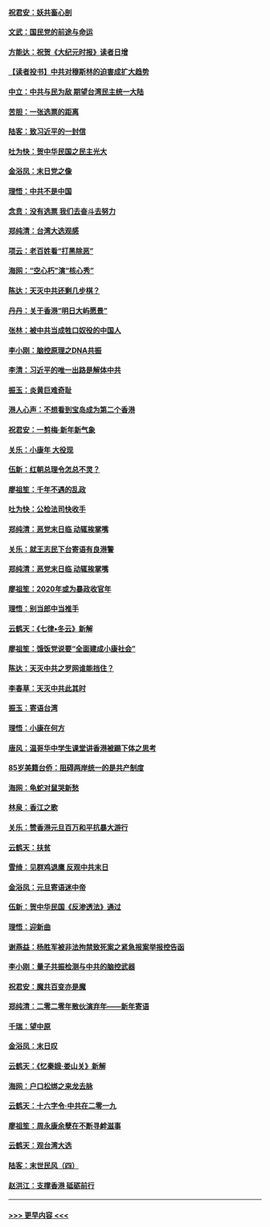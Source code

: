 #### [祝君安：妖共畜心剖](../pages/nsc993/n11794273.md?t=01151901) 
#### [文武：国民党的前途与命运](../pages/nsc993/n11794198.md?t=01151901) 
#### [方能达：祝贺《大纪元时报》读者日增](../pages/nsc993/n11793807.md?t=01151901) 
#### [【读者投书】中共对穆斯林的迫害成扩大趋势](../pages/nsc993/n11791371.md?t=01151901) 
#### [中立：中共与民为敌 期望台湾民主统一大陆](../pages/nsc993/n11790392.md?t=01151901) 
#### [苦胆：一张选票的距离](../pages/nsc993/n11788914.md?t=01151901) 
#### [陆客：致习近平的一封信](../pages/nsc993/n11788867.md?t=01151901) 
#### [吐为快：贺中华民国之民主光大](../pages/nsc993/n11788618.md?t=01151901) 
#### [金浴凤：末日党之像](../pages/nsc993/n11787475.md?t=01151901) 
#### [理悟：中共不是中国](../pages/nsc993/n11787463.md?t=01151901) 
#### [念贲：没有选票  我们去奋斗去努力](../pages/nsc993/n11787398.md?t=01151901) 
#### [郑纯清：台湾大选观感](../pages/nsc993/n11786210.md?t=01151901) 
#### [项云：老百姓看“打黑除恶”](../pages/nsc993/n11785398.md?t=01151901) 
#### [海网：“空心朽”演“核心秀”](../pages/nsc993/n11783874.md?t=01151901) 
#### [陈达：天灭中共还剩几步棋？](../pages/nsc993/n11783719.md?t=01151901) 
#### [丹丹：关于香港“明日大屿愿景”](../pages/nsc993/n11783273.md?t=01151901) 
#### [张林：被中共当成牲口奴役的中国人](../pages/nsc993/n11782397.md?t=01151901) 
#### [李小刚：脑控原理之DNA共振](../pages/nsc993/n11780962.md?t=01151901) 
#### [李清：习近平的唯一出路是解体中共](../pages/nsc993/n11780866.md?t=01151901) 
#### [振玉：炎黄巨难奇耻](../pages/nsc993/n11779632.md?t=01151901) 
#### [港人心声：不想看到宝岛成为第二个香港](../pages/nsc993/n11778817.md?t=01151901) 
#### [祝君安：一剪梅‧新年新气象](../pages/nsc993/n11776340.md?t=01151901) 
#### [关乐：小康年 大役现](../pages/nsc993/n11774213.md?t=01151901) 
#### [伍新：红朝总理令怎总不灵？](../pages/nsc993/n11770813.md?t=01151901) 
#### [廖祖笙：千年不遇的乱政](../pages/nsc993/n11770373.md?t=01151901) 
#### [吐为快：公检法司快收手](../pages/nsc993/n11770359.md?t=01151901) 
#### [郑纯清：恶党末日临 动辄挨掌嘴](../pages/nsc993/n11769912.md?t=01151901) 
#### [关乐：就王志民下台寄语有良港警](../pages/nsc993/n11769903.md?t=01151901) 
#### [郑纯清：恶党末日临 动辄挨掌嘴](../pages/nsc993/n11769356.md?t=01151901) 
#### [廖祖笙：2020年或为暴政收官年](../pages/nsc993/n11768216.md?t=01151901) 
#### [理悟：别当郎中当推手](../pages/nsc993/n11768243.md?t=01151901) 
#### [云鹤天：《七律▪冬云》新解](../pages/nsc993/n11768204.md?t=01151901) 
#### [廖祖笙：饿饭党说要“全面建成小康社会”](../pages/nsc993/n11767482.md?t=01151901) 
#### [陈达：天灭中共之罗网谁能挡住？](../pages/nsc993/n11767465.md?t=01151901) 
#### [李春草：天灭中共此其时](../pages/nsc993/n11767452.md?t=01151901) 
#### [振玉：寄语台湾](../pages/nsc993/n11767432.md?t=01151901) 
#### [理悟：小康在何方](../pages/nsc993/n11767394.md?t=01151901) 
#### [唐风：温哥华中学生课堂讲香港被踢下体之思考](../pages/nsc993/n11766848.md?t=01151901) 
#### [85岁美籍台侨：阻碍两岸统一的是共产制度](../pages/nsc993/n11765043.md?t=01151901) 
#### [海网：龟蛇对鼠哭新愁](../pages/nsc993/n11764895.md?t=01151901) 
#### [林泉：香江之歌](../pages/nsc993/n11764415.md?t=01151901) 
#### [关乐：赞香港元旦百万和平抗暴大游行](../pages/nsc993/n11764382.md?t=01151901) 
#### [云鹤天：扶贫](../pages/nsc993/n11764245.md?t=01151901) 
#### [雪绮：见群鸡退鹰  反观中共末日](../pages/nsc993/n11762112.md?t=01151901) 
#### [金浴凤：元旦寄语迷中帝](../pages/nsc993/n11761788.md?t=01151901) 
#### [伍新：贺中华民国《反渗透法》通过](../pages/nsc993/n11761994.md?t=01151901) 
#### [理悟：迎新曲](../pages/nsc993/n11761152.md?t=01151901) 
#### [谢燕益：杨胜军被非法拘禁致死案之紧急报案举报控告函](../pages/nsc993/n11756134.md?t=01151901) 
#### [李小刚：量子共振检测与中共的脑控武器](../pages/nsc993/n11754518.md?t=01151901) 
#### [祝君安：魔共百变亦是魔](../pages/nsc993/n11754469.md?t=01151901) 
#### [郑纯清：二零二零年散伙演弃年——新年寄语](../pages/nsc993/n11754195.md?t=01151901) 
#### [千瑞：望中原](../pages/nsc993/n11754159.md?t=01151901) 
#### [金浴凤：末日叹](../pages/nsc993/n11752359.md?t=01151901) 
#### [云鹤天：《忆秦娥‧娄山关》新解](../pages/nsc993/n11752348.md?t=01151901) 
#### [海网：户口松绑之来龙去脉](../pages/nsc993/n11752328.md?t=01151901) 
#### [云鹤天：十六字令‧中共在二零一九](../pages/nsc993/n11752305.md?t=01151901) 
#### [廖祖笙：周永康余孽在不断寻衅滋事](../pages/nsc993/n11751013.md?t=01151901) 
#### [云鹤天：观台湾大选](../pages/nsc993/n11751007.md?t=01151901) 
#### [陆客：末世民风（四）](../pages/nsc993/n11749203.md?t=01151901) 
#### [赵洪江：支撑香港 砥砺前行](../pages/nsc993/n11748482.md?t=01151901) 

----
#### [ >>> 更早内容 <<< ](../indexes/nsc993-earlier.md)
